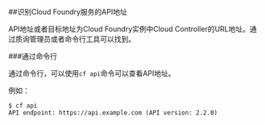 ##识别Cloud Foundry服务的API地址

API地址或者目标地址为Cloud Foundry实例中Cloud Controller的URL地址。通过质询管理员或者命令行工具可以找到。

###通过命令行

通过命令行，可以使用```cf api```命令可以查看API地址。

例如：

```
$ cf api
API endpoint: https://api.example.com (API version: 2.2.0)
```